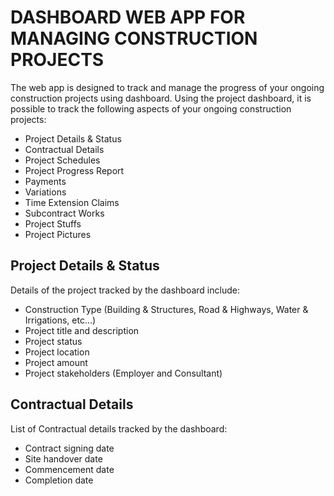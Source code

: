 # DASHBOARD WEB APP FOR MANAGING CONSTRUCTION PROJECTS
The web app is designed to track and manage the progress of your ongoing construction projects using dashboard. Using the project dashboard, it is possible to track the following aspects of your ongoing construction projects:
- Project Details & Status
- Contractual Details
- Project Schedules
- Project Progress Report
- Payments
- Variations
- Time Extension Claims
- Subcontract Works
- Project Stuffs
- Project Pictures

## Project Details & Status
Details of the project tracked by the dashboard include:
- Construction Type (Building & Structures, Road & Highways, Water & Irrigations, etc...)
- Project title and description
- Project status
- Project location
- Project amount
- Project stakeholders (Employer and Consultant)

## Contractual Details
List of Contractual details tracked by the dashboard:
- Contract signing date
- Site handover date
- Commencement date
- Completion date
